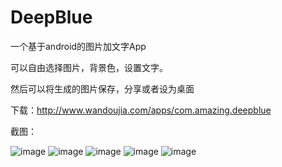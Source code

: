 # DeepBlue
一个基于android的图片加文字App

可以自由选择图片，背景色，设置文字。

然后可以将生成的图片保存，分享或者设为桌面

下载：http://www.wandoujia.com/apps/com.amazing.deepblue

截图：


![image](https://github.com/amazingyyc/DeepBlue/blob/master/pic/S50529-143733.jpg)
![image](https://github.com/amazingyyc/DeepBlue/blob/master/pic/S50529-143819.jpg)
![image](https://github.com/amazingyyc/DeepBlue/blob/master/pic/S50529-143948.jpg)
![image](https://github.com/amazingyyc/DeepBlue/blob/master/pic/S50529-143953.jpg)
![image](https://github.com/amazingyyc/DeepBlue/blob/master/pic/S50529-144036.jpg)
